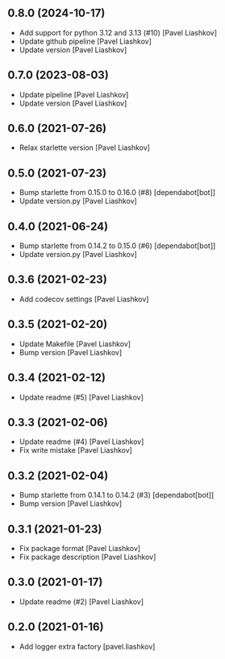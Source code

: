 

## 0.8.0 (2024-10-17)

*  Add support for python 3.12 and 3.13 (#10) [Pavel Liashkov]
*  Update github pipeline [Pavel Liashkov]
*  Update version [Pavel Liashkov]


## 0.7.0 (2023-08-03)

*  Update pipeline [Pavel Liashkov]
*  Update version [Pavel Liashkov]


## 0.6.0 (2021-07-26)

*  Relax starlette version [Pavel Liashkov]


## 0.5.0 (2021-07-23)

*  Bump starlette from 0.15.0 to 0.16.0 (#8) [dependabot[bot]]
*  Update version.py [Pavel Liashkov]


## 0.4.0 (2021-06-24)

*  Bump starlette from 0.14.2 to 0.15.0 (#6) [dependabot[bot]]
*  Update version.py [Pavel Liashkov]


## 0.3.6 (2021-02-23)

*  Add codecov settings [Pavel Liashkov]


## 0.3.5 (2021-02-20)

*  Update Makefile [Pavel Liashkov]
*  Bump version [Pavel Liashkov]


## 0.3.4 (2021-02-12)

*  Update readme (#5) [Pavel Liashkov]


## 0.3.3 (2021-02-06)

*  Update readme (#4) [Pavel Liashkov]
*  Fix write mistake [Pavel Liashkov]


## 0.3.2 (2021-02-04)

*  Bump starlette from 0.14.1 to 0.14.2 (#3) [dependabot[bot]]
*  Bump version [Pavel Liashkov]


## 0.3.1 (2021-01-23)

*  Fix package format [Pavel Liashkov]
*  Fix package description [Pavel Liashkov]


## 0.3.0 (2021-01-17)

*  Update readme (#2) [Pavel Liashkov]


## 0.2.0 (2021-01-16)

*  Add logger extra factory [pavel.liashkov]

